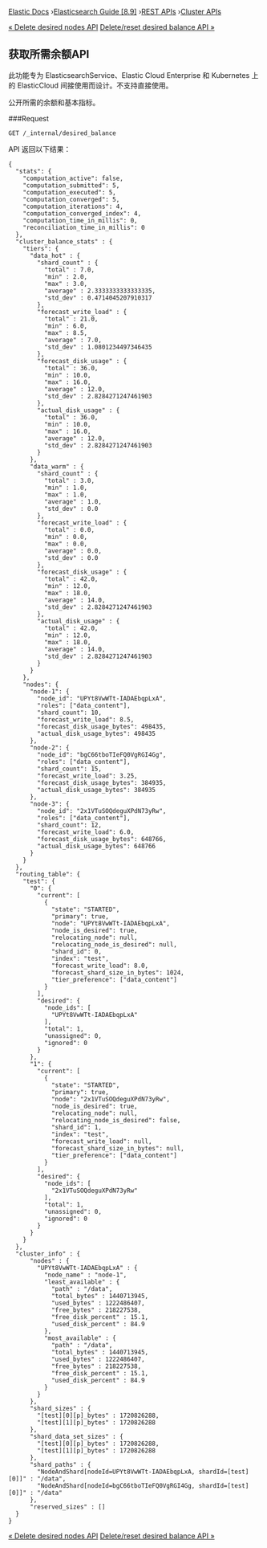 

[Elastic Docs](/guide/) ›[Elasticsearch Guide [8.9]](index.md) ›[REST
APIs](rest-apis.md) ›[Cluster APIs](cluster.md)

[« Delete desired nodes API](delete-desired-nodes.md) [Delete/reset desired
balance API »](delete-desired-balance.md)

## 获取所需余额API

此功能专为 ElasticsearchService、Elastic Cloud Enterprise 和 Kubernetes 上的 ElasticCloud 间接使用而设计。不支持直接使用。

公开所需的余额和基本指标。

###Request

    
    
    GET /_internal/desired_balance

API 返回以下结果：

    
    
    {
      "stats": {
        "computation_active": false,
        "computation_submitted": 5,
        "computation_executed": 5,
        "computation_converged": 5,
        "computation_iterations": 4,
        "computation_converged_index": 4,
        "computation_time_in_millis": 0,
        "reconciliation_time_in_millis": 0
      },
      "cluster_balance_stats" : {
        "tiers": {
          "data_hot" : {
            "shard_count" : {
              "total" : 7.0,
              "min" : 2.0,
              "max" : 3.0,
              "average" : 2.3333333333333335,
              "std_dev" : 0.4714045207910317
            },
            "forecast_write_load" : {
              "total" : 21.0,
              "min" : 6.0,
              "max" : 8.5,
              "average" : 7.0,
              "std_dev" : 1.0801234497346435
            },
            "forecast_disk_usage" : {
              "total" : 36.0,
              "min" : 10.0,
              "max" : 16.0,
              "average" : 12.0,
              "std_dev" : 2.8284271247461903
            },
            "actual_disk_usage" : {
              "total" : 36.0,
              "min" : 10.0,
              "max" : 16.0,
              "average" : 12.0,
              "std_dev" : 2.8284271247461903
            }
          },
          "data_warm" : {
            "shard_count" : {
              "total" : 3.0,
              "min" : 1.0,
              "max" : 1.0,
              "average" : 1.0,
              "std_dev" : 0.0
            },
            "forecast_write_load" : {
              "total" : 0.0,
              "min" : 0.0,
              "max" : 0.0,
              "average" : 0.0,
              "std_dev" : 0.0
            },
            "forecast_disk_usage" : {
              "total" : 42.0,
              "min" : 12.0,
              "max" : 18.0,
              "average" : 14.0,
              "std_dev" : 2.8284271247461903
            },
            "actual_disk_usage" : {
              "total" : 42.0,
              "min" : 12.0,
              "max" : 18.0,
              "average" : 14.0,
              "std_dev" : 2.8284271247461903
            }
          }
        },
        "nodes": {
          "node-1": {
            "node_id": "UPYt8VwWTt-IADAEbqpLxA",
            "roles": ["data_content"],
            "shard_count": 10,
            "forecast_write_load": 8.5,
            "forecast_disk_usage_bytes": 498435,
            "actual_disk_usage_bytes": 498435
          },
          "node-2": {
            "node_id": "bgC66tboTIeFQ0VgRGI4Gg",
            "roles": ["data_content"],
            "shard_count": 15,
            "forecast_write_load": 3.25,
            "forecast_disk_usage_bytes": 384935,
            "actual_disk_usage_bytes": 384935
          },
          "node-3": {
            "node_id": "2x1VTuSOQdeguXPdN73yRw",
            "roles": ["data_content"],
            "shard_count": 12,
            "forecast_write_load": 6.0,
            "forecast_disk_usage_bytes": 648766,
            "actual_disk_usage_bytes": 648766
          }
        }
      },
      "routing_table": {
        "test": {
          "0": {
            "current": [
              {
                "state": "STARTED",
                "primary": true,
                "node": "UPYt8VwWTt-IADAEbqpLxA",
                "node_is_desired": true,
                "relocating_node": null,
                "relocating_node_is_desired": null,
                "shard_id": 0,
                "index": "test",
                "forecast_write_load": 8.0,
                "forecast_shard_size_in_bytes": 1024,
                "tier_preference": ["data_content"]
              }
            ],
            "desired": {
              "node_ids": [
                "UPYt8VwWTt-IADAEbqpLxA"
              ],
              "total": 1,
              "unassigned": 0,
              "ignored": 0
            }
          },
          "1": {
            "current": [
              {
                "state": "STARTED",
                "primary": true,
                "node": "2x1VTuSOQdeguXPdN73yRw",
                "node_is_desired": true,
                "relocating_node": null,
                "relocating_node_is_desired": false,
                "shard_id": 1,
                "index": "test",
                "forecast_write_load": null,
                "forecast_shard_size_in_bytes": null,
                "tier_preference": ["data_content"]
              }
            ],
            "desired": {
              "node_ids": [
                "2x1VTuSOQdeguXPdN73yRw"
              ],
              "total": 1,
              "unassigned": 0,
              "ignored": 0
            }
          }
        }
      },
      "cluster_info" : {
          "nodes" : {
            "UPYt8VwWTt-IADAEbqpLxA" : {
              "node_name" : "node-1",
              "least_available" : {
                "path" : "/data",
                "total_bytes" : 1440713945,
                "used_bytes" : 1222486407,
                "free_bytes" : 218227538,
                "free_disk_percent" : 15.1,
                "used_disk_percent" : 84.9
              },
              "most_available" : {
                "path" : "/data",
                "total_bytes" : 1440713945,
                "used_bytes" : 1222486407,
                "free_bytes" : 218227538,
                "free_disk_percent" : 15.1,
                "used_disk_percent" : 84.9
              }
            }
          },
          "shard_sizes" : {
            "[test][0][p]_bytes" : 1720826288,
            "[test][1][p]_bytes" : 1720826288
          },
          "shard_data_set_sizes" : {
            "[test][0][p]_bytes" : 1720826288,
            "[test][1][p]_bytes" : 1720826288
          },
          "shard_paths" : {
            "NodeAndShard[nodeId=UPYt8VwWTt-IADAEbqpLxA, shardId=[test][0]]" : "/data",
            "NodeAndShard[nodeId=bgC66tboTIeFQ0VgRGI4Gg, shardId=[test][0]]" : "/data"
          },
          "reserved_sizes" : []
      }
    }

[« Delete desired nodes API](delete-desired-nodes.md) [Delete/reset desired
balance API »](delete-desired-balance.md)
